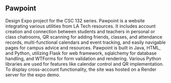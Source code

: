 ## Pawpoint

Design Expo project for the CSC 132 series. Pawpoint is a website integrating various utilities from LA Tech resources. It includes account creation and connection between students and teachers in personal or class chatrooms, QR scanning for adding friends, classes, and attendance records, multi-functional calendars and event tracking, and easily navigable pages for campus advice and resources.
Pawpoint is built in Java, HTML, and Python, utilizing Flask for web framework, sqlalchemy for database handling, and WTForms for form validation and rendering. Various Python libraries are used for features like calendar control and QR implementation. To display cross-account functionality, the site was hosted on a Render server for the expo demo.
